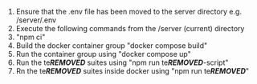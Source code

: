 1. Ensure that the .env file has been moved to the server directory e.g. /server/.env
2. Execute the following commands from the /server (current) directory
3. "npm ci"
4. Build the docker container group "docker compose build"
5. Run the container group using "docker compose up"
6. Run the te***REMOVED*** suites using "npm run te***REMOVED***-script"
7. Rn the te***REMOVED*** suites inside docker using "npm run te***REMOVED***"
